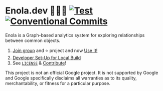 <!--
    SPDX-License-Identifier: Apache-2.0

    Copyright 2023 The Enola <https://enola.dev> Authors

    Licensed under the Apache License, Version 2.0 (the "License");
    you may not use this file except in compliance with the License.
    You may obtain a copy of the License at

        https://www.apache.org/licenses/LICENSE-2.0

    Unless required by applicable law or agreed to in writing, software
    distributed under the License is distributed on an "AS IS" BASIS,
    WITHOUT WARRANTIES OR CONDITIONS OF ANY KIND, either express or implied.
    See the License for the specific language governing permissions and
    limitations under the License.
-->

# Enola.dev 🕵🏾‍♀️ [![Test](https://github.com/enola-dev/enola/actions/workflows/test.yaml/badge.svg)](https://github.com/enola-dev/enola/actions/workflows/test.yaml) [![Conventional Commits](https://img.shields.io/badge/Conventional%20Commits-%E2%9C%85-grey)](https://conventionalcommits.org)

Enola is a Graph-based analytics system for exploring relationships between common objects.

1. [Join group](https://groups.google.com/g/enoladev-announcements) <!-- TODO Later also create enola.dev-discuss@ --> and ⭐ project and now [Use It!](docs/use/index.md)
1. [Developer Set-Up for Local Build](docs/dev/setup.md)
1. See [`LICENSE`](LICENSE) & [Contribute](docs/contributing.md)!
<!-- TODO 1. [Read documentation](docs/index.md) -->

This project is not an official Google project. It is not supported by
Google and Google specifically disclaims all warranties as to its quality,
merchantability, or fitness for a particular purpose.
